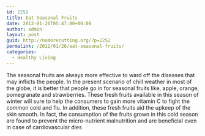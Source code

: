 ```yaml
---
id: 2252
title: Eat Seasonal Fruits
date: 2012-01-26T05:47:00+00:00
author: admin
layout: post
guid: http://nomorecutting.org/?p=2252
permalink: /2012/01/26/eat-seasonal-fruits/
categories:
  - Healthy Living
---
```

The seasonal fruits are always more effective to ward off the diseases that may inflicts the people. In the present scenario of chill weather in most of the globe, it is better that people go in for seasonal fruits like, apple, orange, pomegranate and strawberries. These fresh fruits available in this season of winter will sure to help the consumers to gain more vitamin C to fight the common cold and flu. In addition, these fresh fruits aid the upkeep of the skin smooth. In fact, the consumption of the fruits grown in this cold season are found to prevent the micro-nutrient malnutrition and are beneficial even in case of cardiovascular dies
